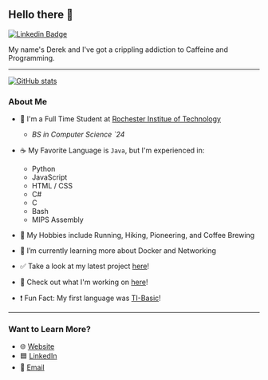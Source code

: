 ## Hello there 👋
[![Linkedin Badge](https://img.shields.io/badge/LinkedIn-0077B5?style=for-the-badge&logo=linkedin&logoColor=white&link=https://www.linkedin.com/in/derek-garcia/)](https://www.linkedin.com/in/derek-garcia/)

My name's Derek and I've got a crippling addiction to Caffeine and Programming.

---
[![GitHub stats](https://github-readme-stats.vercel.app/api?username=dlg1206&theme=onedark&hide_rank=true)](https://github.com/anuraghazra/github-readme-stats)
### About Me
- 🐯 I'm a Full Time Student at [Rochester Institue of Technology](https://www.rit.edu/)
  - _BS in Computer Science `24_
  
- ☕ My Favorite Language is `Java`, but I'm experienced in:
  - Python
  - JavaScript
  - HTML / CSS
  - C#
  - C
  - Bash
  - MIPS Assembly

- 🏃‍ My Hobbies include Running, Hiking, Pioneering, and Coffee Brewing
  
- 🌱 I’m currently learning more about Docker and Networking
  
- ✅ Take a look at my latest project [here](https://github.com/dlg1206/RIT-Schedule-Maker)!

- 🔭 Check out what I'm working on [here](https://derek-garcia.ddns.net/finances-web-app/)!

- ❗ Fun Fact: My first language was [TI-Basic](https://en.wikipedia.org/wiki/TI-BASIC)!
  
---
### Want to Learn More?
- 🌐 [Website](https://derek-garcia.ddns.net)
- 🟦 [LinkedIn](https://www.linkedin.com/in/derek-garcia/)
- 📧 [Email](mailto:dlg1206@rit.edu)
